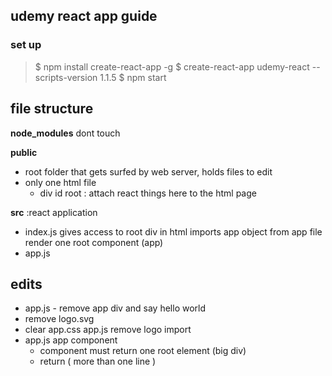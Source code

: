 ## udemy react app guide

### set up
> $ npm install create-react-app -g
> $ create-react-app udemy-react --scripts-version 1.1.5
> $ npm start

## file structure
**node_modules**
dont touch

**public**
- root folder that gets surfed by web server, holds files to edit
- only one html file
    - div id root : attach react things here to the html page

**src** :react application
- index.js gives access to root div in html
    imports app object from app file
    render one root component (app)
- app.js 


## edits
- app.js - remove app div and say hello world
- remove logo.svg
- clear app.css
app.js remove logo import
- app.js app component
    - component must return one root element (big div)
    - return ( more than one line )
    
